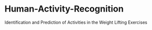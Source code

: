 # Human-Activity-Recognition
Identification and Prediction of Activities in the Weight Lifting Exercises
